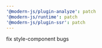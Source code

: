```yaml
---
'@modern-js/plugin-analyze': patch
'@modern-js/runtime': patch
'@modern-js/plugin-ssr': patch
---
```


fix style-component bugs
